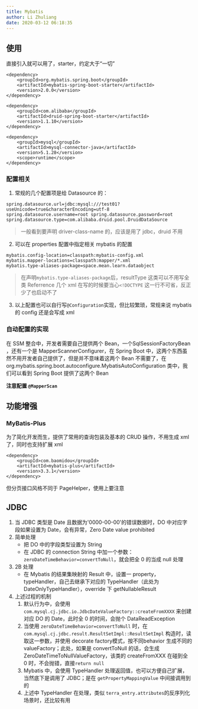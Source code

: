 ```yaml
---
title: Mybatis
author: Li Zhuliang
date: 2020-03-12 06:18:35
---
```


## 使用
直接引入就可以用了，starter，约定大于“一切”
```
<dependency>
    <groupId>org.mybatis.spring.boot</groupId>
    <artifactId>mybatis-spring-boot-starter</artifactId>
    <version>2.0.0</version>
</dependency>

<dependency>
    <groupId>com.alibaba</groupId>
    <artifactId>druid-spring-boot-starter</artifactId>
    <version>1.1.10</version>
</dependency>

<dependency>
    <groupId>mysql</groupId>
    <artifactId>mysql-connector-java</artifactId>
    <version>5.1.28</version>
    <scope>runtime</scope>
</dependency>
```

### 配置相关
1. 常规的几个配置项是给 Datasource 的：
```
spring.datasource.url=jdbc:mysql:///test01?useUnicode=true&characterEncoding=utf-8 spring.datasource.username=root spring.datasource.password=root spring.datasource.type=com.alibaba.druid.pool.DruidDataSource
```
> 一般看到要声明 driver-class-name 的，应该是用了 jdbc，druid 不用
2. 可以在 properties 配置中指定相关 mybatis 的配置
```
mybatis.config-location=classpath:mybatis-config.xml
mybatis.mapper-locations=classpath:mapper/*.xml
mybatis.type-aliases-package=space.mean.learn.dataobject
```
> 在声明`mybatis.type-aliases-package`后，resultType 这类可以不用写全类 Referrence
> 几个 xml 在写的时候要当心`<!DOCTYPE` 这一行不可省，反正少了也启动不了
3. 以上配置也可以自行写`@Configuration`实现，但比较繁琐，常规来说 mybatis 的 config 还是会写成 xml

### 自动配置的实现
在 SSM 整合中，开发者需要自己提供两个 Bean，一个SqlSessionFactoryBean ，还有一个是 MapperScannerConfigurer，在 Spring Boot 中，这两个东西虽然不用开发者自己提供了，但是并不意味着这两个 Bean 不需要了，在 org.mybatis.spring.boot.autoconfigure.MybatisAutoConfiguration 类中，我们可以看到 Spring Boot 提供了这两个 Bean

**注意配置 `@MapperScan`**

## 功能增强
### MyBatis-Plus
为了简化开发而生，提供了常用的查询包装及基本的 CRUD 操作，不用生成 xml 了，同时也支持扩展 xml
```
<dependency>
    <groupId>com.baomidou</groupId>
    <artifactId>mybatis-plus</artifactId>
    <version>3.3.1</version>
</dependency>
```
但分页接口风格不同于 PageHelper，使用上要注意


## JDBC
1. 当 JDBC 类型是 Date 且数据为'0000-00-00'的错误数据时，DO 中对应字段如果设置为 Date，会有异常，Zero Date value prohibited
2. 简单处理
    * 把 DO 中的字段类型设置为 String
    * 在 JDBC 的 connection String 中加一个参数：`zeroDateTimeBehavior=convertToNull`，就会把全 0 的当成 null 处理
3. 2B 处理
    * 在 Mybatis 的结果集映射的 Result 中，设置一 property，typeHandler，自己去继承下对应的 TypeHandler（此处为 DateOnlyTypeHandler），override 下 getNullableResult
4. 上述过程的机制
    1. 默认行为中，会使用 `com.mysql.cj.jdbc.io.JdbcDateValueFactory::createFromXXXX` 来创建对应 DO 的 Date，此时全 0 的时间，会抛个 DataReadException
    2. 当使用 `zeroDateTimeBehavior=convertToNull` 时，在 `com.mysql.cj.jdbc.result.ResultSetImpl::ResultSetImpl` 构造时，读取这一参数，并使用 decorate factory模式，按不同behavior 生成不同的 valueFactory；此处，如果是 convertToNull 的话，会生成 ZeroDateTimeToNullValueFactory，该类的 createFromXXX 在碰到全 0 时，不会抛错，直接`return null`
    3. Mybatis 中，会使用 TypeHandler 处理返回值，也可以方便自己扩展，当然底下是调用了 JDBC；是在 `getPropertyMappingValue` 中间接调用到的
    4. 上述中 TypeHandler 在处理，类似 `terra_entry.attributes`的反序列化场景时，还比较有用
